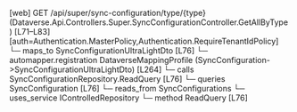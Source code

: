 [web] GET /api/super/sync-configuration/type/{type}  (Dataverse.Api.Controllers.Super.SyncConfigurationController.GetAllByType)  [L71–L83] [auth=Authentication.MasterPolicy,Authentication.RequireTenantIdPolicy]
  └─ maps_to SyncConfigurationUltraLightDto [L76]
    └─ automapper.registration DataverseMappingProfile (SyncConfiguration->SyncConfigurationUltraLightDto) [L264]
  └─ calls SyncConfigurationRepository.ReadQuery [L76]
  └─ queries SyncConfiguration [L76]
    └─ reads_from SyncConfigurations
  └─ uses_service IControlledRepository<SyncConfiguration>
    └─ method ReadQuery [L76]

